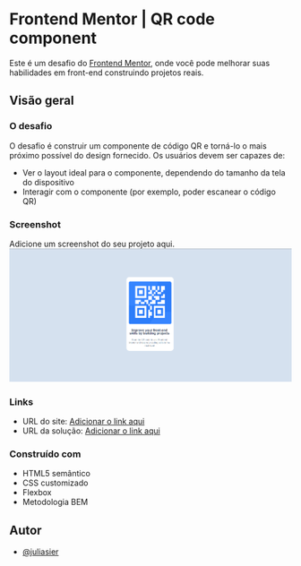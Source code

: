 # Frontend Mentor | QR code component

Este é um desafio do [Frontend Mentor](https://www.frontendmentor.io), onde você pode melhorar suas habilidades em front-end construindo projetos reais.

## Visão geral

### O desafio

O desafio é construir um componente de código QR e torná-lo o mais próximo possível do design fornecido. Os usuários devem ser capazes de:

- Ver o layout ideal para o componente, dependendo do tamanho da tela do dispositivo
- Interagir com o componente (por exemplo, poder escanear o código QR)

### Screenshot

Adicione um screenshot do seu projeto aqui.
<img src="./images/screenshot.png">



### Links

- URL do site: [Adicionar o link aqui](#)
- URL da solução: [Adicionar o link aqui](#)



### Construído com

- HTML5 semântico
- CSS customizado
- Flexbox
- Metodologia BEM

## Autor

- [@juliasier](https://github.com/juliasier)